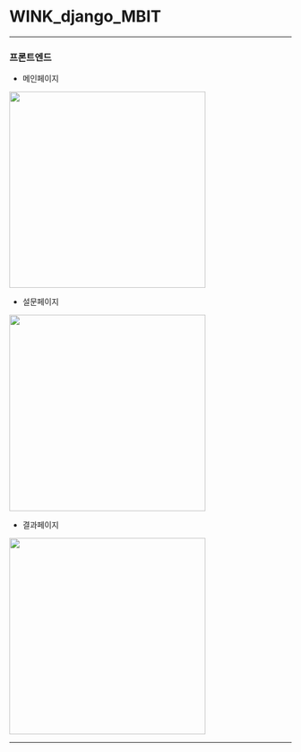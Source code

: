 # WINK_django_MBIT
------------
### 프론트엔드
- 메인페이지
<img width="350" src = "https://user-images.githubusercontent.com/55418359/128818336-eaad9efc-1196-49bb-b899-6ec5c8ef4723.PNG">

- 설문페이지
<img width="350" src = "https://user-images.githubusercontent.com/55418359/128818339-96b26f1f-f04d-4946-8f2e-b9ed10d52d2f.PNG">

- 결과페이지
<img width="350" src = "https://user-images.githubusercontent.com/55418359/128818347-91b249d3-1a88-474c-ab13-fd6b890b2d35.PNG">

------------